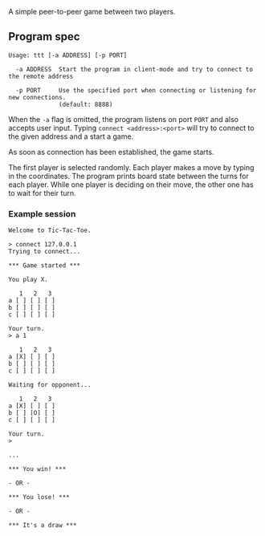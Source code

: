 A simple peer-to-peer game between two players.

## Program spec

```
Usage: ttt [-a ADDRESS] [-p PORT]

  -a ADDRESS  Start the program in client-mode and try to connect to the remote address

  -p PORT     Use the specified port when connecting or listening for new connections.
              (default: 8888)

```

When the `-a` flag is omitted, the program listens on port `PORT` and also accepts user input. Typing `connect <address>:<port>` will try to connect to the given address and a start a game.

As soon as connection has been established, the game starts.

The first player is selected randomly. Each player makes a move by typing in the coordinates. The program prints board state between the turns for each player. While one player is deciding on their move, the other one has to wait for their turn.

### Example session

```
Welcome to Tic-Tac-Toe.

> connect 127.0.0.1
Trying to connect...

*** Game started ***

You play X.

   1   2   3
a [ ] [ ] [ ]
b [ ] [ ] [ ]
c [ ] [ ] [ ]

Your turn.
> a 1

   1   2   3
a [X] [ ] [ ]
b [ ] [ ] [ ]
c [ ] [ ] [ ]

Waiting for opponent...

   1   2   3
a [X] [ ] [ ]
b [ ] [O] [ ]
c [ ] [ ] [ ]

Your turn.
>

...

*** You win! ***

- OR -

*** You lose! ***

- OR -

*** It's a draw ***
```
